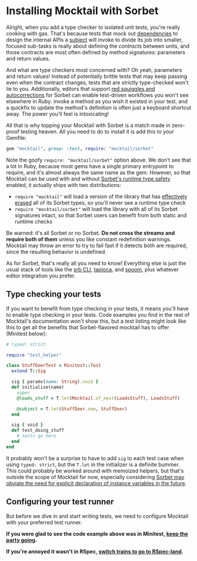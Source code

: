# Installing Mocktail with Sorbet

Alright, when you add a type checker to isolated unit tests, you're really
cooking with gas. That's because tests that mock out
[dependencies](support/glossary.md#dependency) to design the internal APIs
a [subject](support/glossary.md#subject-under-test) will invoke to divide
its job into smaller, focused sub-tasks is really about defining the _contracts_
between units, and those contracts are most often defined by method signatures:
parameters and return values.

And what are type checkers most concerned with? Oh yeah, parameters and return
values! Instead of potentially brittle tests that may keep passing even when the
contract changes, tests that are strictly type-checked won't lie to you.
Additionally, editors that support [red squiggles and
autocorrections](https://sorbet.org/docs/vscode) for Sorbet can enable
test-driven workflows you won't see elsewhere in Ruby: invoke a method as you
wish it existed in your test, and a quickfix to update the method's definition
is often just a keyboard shortcut away. The power you'll feel is intoxicating!

All that is why topping your Mocktail with Sorbet is a match made in zero-proof
testing heaven. All you need to do to install it is add this to your Gemfile:

```ruby
gem "mocktail", group: :test, require: "mocktail/sorbet"
```

Note the goofy `require: "mocktail/sorbet"` option above. We don't see that a
lot in Ruby, because most gems have a single primary entrypoint to require, and
it's almost always the same name as the gem. However, so that Mocktail can be
used with and without [Sorbet's runtime type
safety](https://sorbet.org/docs/runtime) enabled, it actually ships with two
distributions:

* `require "mocktail"` will load a version of the library that has [effectively
erased](https://github.com/kddnewton/sorbet-eraser) all of its Sorbet types, so
you'll never see a runtime type check
* `require "mocktail/sorbet"` will load the library with all of its Sorbet
signatures intact, so that Sorbet users can benefit from both static and runtime
checks

Be warned: it's all Sorbet or no Sorbet. **Do not cross the streams and require
both of them** unless you like constant redefinition warnings. Mocktail may
throw an error to try to fail fast if it detects both are required, since the
resulting behavior is undefined.

As for Sorbet, that's really all you need to know! Everything else is just the
usual stack of tools like the [srb CLI](https://sorbet.org/docs/cli),
[tapioca](https://github.com/Shopify/tapioca), and
[spoom](https://github.com/Shopify/spoom), plus whatever editor integration you
prefer.

## Type checking your tests

If you want to benefit from type checking in your tests, it means you'll have to
enable type checking in your tests. Code examples you find in the rest of
Mocktail's documentation won't show this, but a test listing might look like
this to get all the benefits that Sorbet-flavored mocktail has to offer
(Minitest below):

```ruby
# typed: strict

require "test_helper"

class StuffDoerTest < Minitest::Test
  extend T::Sig

  sig { params(name: String).void }
  def initialize(name)
    super
    @loads_stuff = T.let(Mocktail.of_next(LoadsStuff), LoadsStuff)

    @subject = T.let(StuffDoer.new, StuffDoer)
  end

  sig { void }
  def test_doing_stuff
    # tests go here
  end
end
```

It probably won't be a surprise to have to add `sig` to each test case when
using `typed: strict`, but the `T.let` in the initializer is a definite bummer.
This could probably be worked around with memoized helpers, but that's outside
the scope of Mocktail for now, especially considering [Sorbet may obviate the
need for explicit declaration of instance variables in the
future](https://sorbet-ruby.slack.com/archives/CHN2L03NH/p1687362667489589?thread_ts=1687357401.417039&cid=CHN2L03NH).

## Configuring your test runner

But before we dive in and start writing tests, we need to configure Mocktail
with your preferred test runner.

**If you were glad to see the code example above was in Minitest, [keep the party going](configuring_minitest.md).**

**If you're annoyed it wasn't in RSpec, [switch trains to go to RSpec-land](configuring_rspec.md).**


